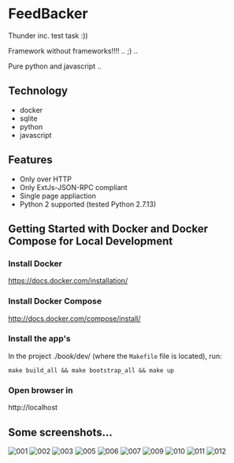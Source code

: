 FeedBacker
========================

Thunder inc. test task :))

Framework without frameworks!!!! .. ;) .. 

Pure python and javascript .. 

Technology
----------------
- docker
- sqlite
- python
- javascript

Features
--------

- Only over HTTP
- Only ExtJs-JSON-RPC compliant
- Single page appliaction
- Python 2 supported (tested Python 2.7.13)

Getting Started with Docker and Docker Compose for Local Development
--------------------------------------------------------------------

### Install Docker

https://docs.docker.com/installation/

### Install Docker Compose

http://docs.docker.com/compose/install/

### Install the app's

In the project ./book/dev/ (where the `Makefile` file is located), run:

```
make build_all && make bootstrap_all && make up
```

### Open browser in 

http://localhost



Some screenshots...
--------------------------------------------------------------------
![001](https://raw.github.com/elston/feedbacker/master/screenshots/001.png "001")
![002](https://raw.github.com/elston/feedbacker/master/screenshots/002.png "002")
![003](https://raw.github.com/elston/feedbacker/master/screenshots/003.png "003")
![005](https://raw.github.com/elston/feedbacker/master/screenshots/005.png "005")
![006](https://raw.github.com/elston/feedbacker/master/screenshots/006.png "006")
![007](https://raw.github.com/elston/feedbacker/master/screenshots/007.png "007")
![009](https://raw.github.com/elston/feedbacker/master/screenshots/009.png "009")
![010](https://raw.github.com/elston/feedbacker/master/screenshots/010.png "010")
![011](https://raw.github.com/elston/feedbacker/master/screenshots/011.png "011")
![012](https://raw.github.com/elston/feedbacker/master/screenshots/012.png "012")

